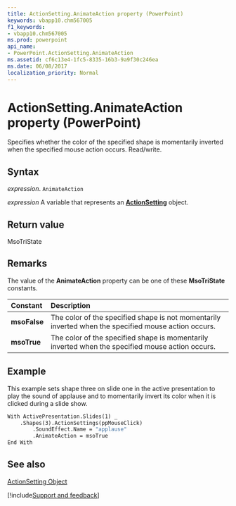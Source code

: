 ```yaml
---
title: ActionSetting.AnimateAction property (PowerPoint)
keywords: vbapp10.chm567005
f1_keywords:
- vbapp10.chm567005
ms.prod: powerpoint
api_name:
- PowerPoint.ActionSetting.AnimateAction
ms.assetid: cf6c13e4-1fc5-8335-16b3-9a9f30c246ea
ms.date: 06/08/2017
localization_priority: Normal
---
```



# ActionSetting.AnimateAction property (PowerPoint)

Specifies whether the color of the specified shape is momentarily inverted when the specified mouse action occurs. Read/write.


## Syntax

_expression_. `AnimateAction`

_expression_ A variable that represents an **[ActionSetting](PowerPoint.ActionSetting.md)** object.


## Return value

MsoTriState


## Remarks

The value of the **AnimateAction** property can be one of these **MsoTriState** constants.



|Constant|Description|
|:-----|:-----|
|**msoFalse**|The color of the specified shape is not momentarily inverted when the specified mouse action occurs.|
|**msoTrue**| The color of the specified shape is momentarily inverted when the specified mouse action occurs.|

## Example

This example sets shape three on slide one in the active presentation to play the sound of applause and to momentarily invert its color when it is clicked during a slide show.


```vb
With ActivePresentation.Slides(1) _
    .Shapes(3).ActionSettings(ppMouseClick)
        .SoundEffect.Name = "applause"
        .AnimateAction = msoTrue
End With
```


## See also


[ActionSetting Object](PowerPoint.ActionSetting.md)

[!include[Support and feedback](~/includes/feedback-boilerplate.md)]